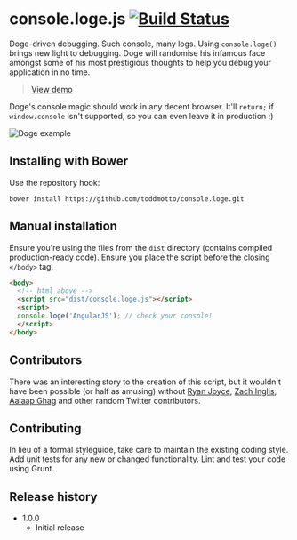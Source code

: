 # console.loge.js [![Build Status](https://travis-ci.org/toddmotto/console.loge.png)](https://travis-ci.org/toddmotto/console.loge)

Doge-driven debugging. Such console, many logs. Using `console.loge()` brings new light to debugging. Doge will randomise his infamous face amongst some of his most prestigious thoughts to help you debug your application in no time.

> [View demo](http://jsfiddle.net/Xx3DN)

Doge's console magic should work in any decent browser. It'll `return;` if `window.console` isn't supported, so you can even leave it in production ;)

![Doge example](http://i.imgur.com/kuvEhlK.png)

## Installing with Bower
Use the repository hook:

```
bower install https://github.com/toddmotto/console.loge.git
```

## Manual installation
Ensure you're using the files from the `dist` directory (contains compiled production-ready code). Ensure you place the script before the closing `</body>` tag.
  
```html
<body>
  <!-- html above -->
  <script src="dist/console.loge.js"></script>
  <script>
  console.loge('AngularJS'); // check your console!
  </script>
</body>
```

## Contributors
There was an interesting story to the creation of this script, but it wouldn't have been possible (or half as amusing) without [Ryan Joyce](https://twitter.com/ryn_j), [Zach Inglis](https://twitter.com/zachinglis), [Aalaap Ghag](https://twitter.com/aalaap) and other random Twitter contributors.

## Contributing
In lieu of a formal styleguide, take care to maintain the existing coding style. Add unit tests for any new or changed functionality. Lint and test your code using Grunt.

## Release history

- 1.0.0
  - Initial release

